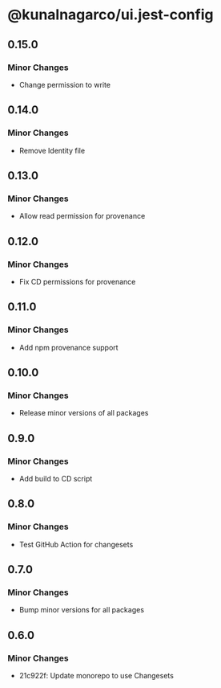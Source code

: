 # @kunalnagarco/ui.jest-config

## 0.15.0

### Minor Changes

- Change permission to write

## 0.14.0

### Minor Changes

- Remove Identity file

## 0.13.0

### Minor Changes

- Allow read permission for provenance

## 0.12.0

### Minor Changes

- Fix CD permissions for provenance

## 0.11.0

### Minor Changes

- Add npm provenance support

## 0.10.0

### Minor Changes

- Release minor versions of all packages

## 0.9.0

### Minor Changes

- Add build to CD script

## 0.8.0

### Minor Changes

- Test GitHub Action for changesets

## 0.7.0

### Minor Changes

- Bump minor versions for all packages

## 0.6.0

### Minor Changes

- 21c922f: Update monorepo to use Changesets
